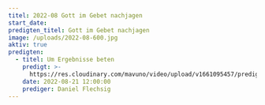 ```yaml
---
titel: 2022-08 Gott im Gebet nachjagen
start_date:
predigten_titel: Gott im Gebet nachjagen
image: /uploads/2022-08-600.jpg
aktiv: true
predigten:
  - titel: Um Ergebnisse beten
    predigt: >-
      https://res.cloudinary.com/mavuno/video/upload/v1661095457/predigten/2022-08%20Gebet/2022-08-21_GoDi_Mavuno_Berlin_-_Gebet_II.mp3
    date: 2022-08-21 12:00:00
    prediger: Daniel Flechsig
---
```


